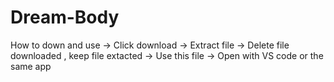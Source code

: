 # Dream-Body
How to down and use
  -> Click download 
  -> Extract file 
  -> Delete file downloaded , keep file extacted 
  -> Use this file 
  -> Open with VS code or the same app 
